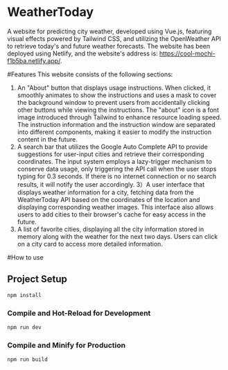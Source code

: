 # WeatherToday
A website for predicting city weather, developed using Vue.js, featuring visual effects powered by Tailwind CSS, and utilizing the OpenWeather API to retrieve today's and future weather forecasts. The website has been deployed using Netlify, and the website's address is: https://cool-mochi-f1b5ba.netlify.app/.

#Features
This website consists of the following sections:
1) An "About" button that displays usage instructions. When clicked, it smoothly animates to show the instructions and uses a mask to cover the background window to prevent users from accidentally clicking other buttons while viewing the instructions. The "about" icon is a font image introduced through Tailwind to enhance resource loading speed. The instruction information and the instruction window are separated into different components, making it easier to modify the instruction content in the future.
2) A search bar that utilizes the Google Auto Complete API to provide suggestions for user-input cities and retrieve their corresponding coordinates. The input system employs a lazy-trigger mechanism to conserve data usage, only triggering the API call when the user stops typing for 0.3 seconds. If there is no internet connection or no search results, it will notify the user accordingly.
3）A user interface that displays weather information for a city, fetching data from the WeatherToday API based on the coordinates of the location and displaying corresponding weather images. This interface also allows users to add cities to their browser's cache for easy access in the future.
4) A list of favorite cities, displaying all the city information stored in memory along with the weather for the next two days. Users can click on a city card to access more detailed information.

#How to use

## Project Setup

```sh
npm install
```
### Compile and Hot-Reload for Development

```sh
npm run dev
```

### Compile and Minify for Production

```sh
npm run build
```
